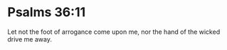 # Psalms 36:11

Let not the foot of arrogance come upon me, nor the hand of the wicked drive me away.
